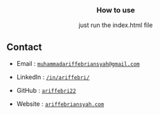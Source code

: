 <br/>
<p align="center">

  <h3 align="center">How to use</h3>

<p align="center">
just run the index.html file
</p>

## Contact

-   Email : [`muhammadariffebriansyah@gmail.com`](mailto:muhammadariffebriansyah@gmail.com)

-   LinkedIn : [`/in/ariffebri/`](https://www.linkedin.com/in/ariffebri/)

-   GitHub : [`ariffebri22`](https://github.com/ariffebri22)

-   Website : [`ariffebriansyah.com`](https://ariffebriansyah.com)
